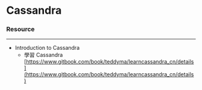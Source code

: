 # Cassandra

<script type="text/javascript" src="../js/general.js"></script>

### Resource
---

* Introduction to Cassandra
    * 學習 Cassandra  [https://www.gitbook.com/book/teddyma/learncassandra_cn/details](https://www.gitbook.com/book/teddyma/learncassandra_cn/details)

